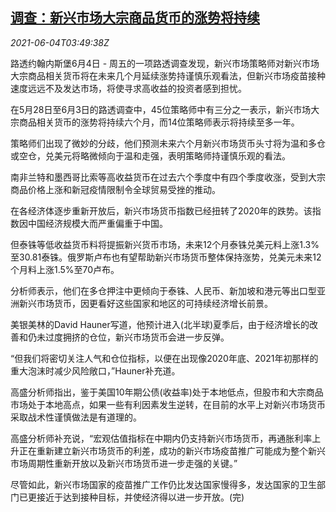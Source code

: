 <!--1622779263000-->
[调查：新兴市场大宗商品货币的涨势将持续](https://cn.reuters.com/article/poll-emrg-commodity-currency-fx-0604-idCNKCS2DG0AU)
------

<div><i>2021-06-04T03:49:38Z</i></div><p>路透约翰内斯堡6月4日 - 周五的一项路透调查发现，新兴市场策略师对新兴市场大宗商品相关货币将在未来几个月延续涨势持谨慎乐观看法，但新兴市场疫苗接种速度远远不及发达市场，将使寻求高收益的投资者感到担忧。</p><p>在5月28日至6月3日的路透调查中，45位策略师中有三分之一表示，新兴市场大宗商品相关货币的涨势将持续六个月，而14位策略师表示将持续至多一年。</p><p>策略师们出现了微妙的分歧，他们预测未来六个月新兴市场货币头寸将为温和多仓或空仓，兑美元将略微倾向于温和走强，表明策略师持谨慎乐观的看法。</p><p>南非兰特和墨西哥比索等高收益货币在过去六个季度中有四个季度收涨，受到大宗商品价格上涨和新冠疫情限制令全球贸易受挫的推动。</p><p>在各经济体逐步重新开放后，新兴市场货币指数已经扭转了2020年的跌势。该指数因中国经济规模大而严重偏重于中国。</p><p>但泰铢等低收益货币料将提振新兴货币市场，未来12个月泰铢兑美元料上涨1.3%至30.81泰铢。俄罗斯卢布也有望帮助新兴市场货币整体保持涨势，兑美元未来12个月料上涨1.5%至70卢布。</p><p>分析师表示，他们在多仓押注中更倾向于泰铢、人民币、新加坡和港元等出口型亚洲新兴市场货币，因更看好这些国家和地区的可持续经济增长前景。</p><p>美银美林的David Hauner写道，他预计进入(北半球)夏季后，由于经济增长的改善和仍未过度拥挤的仓位，新兴市场货币会进一步反弹。</p><p>“但我们将密切关注人气和仓位指标，以便在出现像2020年底、2021年初那样的重大泡沫时减少风险敞口，”Hauner补充道。</p><p>高盛分析师指出，鉴于美国10年期公债(收益率)处于本地低点，但股市和大宗商品市场处于本地高点，如果一些有利因素发生逆转，在目前的水平上对新兴市场货币采取战术性谨慎做法是有道理的。</p><p>高盛分析师补充说，“宏观估值指标在中期内仍支持新兴市场货币，再通胀利率上升正在重新建立新兴市场货币的利差，成功的新兴市场疫苗推广可能成为整个新兴市场周期性重新开放以及新兴市场货币进一步走强的关键。”</p><p>尽管如此，新兴市场国家的疫苗推广工作仍比发达国家慢得多，发达国家的卫生部门已更接近于达到接种目标，并使经济得以进一步开放。(完)</p>
